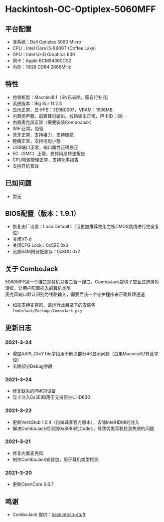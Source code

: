 # Hackintosh-OC-Optiplex-5060MFF

## 平台配置
* 准系统：Dell Optiplex 5060 Micro
* CPU：Intel Core i5-8600T (Coffee Lake)
* GPU：Intel UHD Graphics 630
* 网卡：Apple BCM94360CS2
* 内存：16GB DDR4 2666MHz

## 特性
* 仿冒机型：Macmini8,1（SN已去除，需自行补充）
* 系统版本：Big Sur 11.2.3
* 显示正常，显卡FB：3E9B0007，VRAM：1536MB
* 内置扬声器、前置耳机输出、线路输出正常，声卡ID：66
* 内置麦克风正常（需要安装ComboJack）
* WiFi正常，免驱
* 蓝牙正常，支持接力，支持随航
* 睡眠正常，支持电能小憩
* USB端口正常，端口属性正确修正
* EC（SMC）正常，支持风扇转速报告
* CPU电源管理正常，支持功率报告
* 支持开机音效

## 已知问题
* 暂无

## BIOS配置（版本：1.9.1）
* 恢复出厂设置：Load Defaults（但更加推荐使用主板CMOS跳线进行完全复位）
* 关闭VT-d
* 关闭CFG Lock：0x5BE 0x0
* 设置64M预分配显存：0x8DC 0x2

## 关于 ComboJack
5060MFF第一个接口是耳机耳麦二合一接口，ComboJack提供了交互式选择对话框，让用户配置插入的耳机类型  
麦克风端口默认识别为线路输入，需要后装一个守护程序来正确处理通道
* 如需支持麦克风，请运行此目录下的安装包 `ComboJack/Package/ComboJack.pkg`

## 更新日志
### 2021-3-24
* 增加AAPL,GfxYTile字段用于解决部分4K显示问题（白果Macmini8,1有此字段）
* 去除部分Debug字段
### 2021-3-24
* 修复缺失的PMCR设备
* 显卡注入0x3E9B用于支持原生UHD630
### 2021-3-22
* 更新VerbStub 1.0.4（自编译非官方版本），去除IntelHDMI的注入
* 解决ComboJack检测到0x8086的Codec，导致偶发耳机检测失效的问题
### 2021-3-21
* 修复内置麦克风
* 制作ComboJack安装包，用于耳机类型检测
### 2021-3-20
* 更新OpenCore 0.6.7

## 鸣谢
* ComboJack 提供：[hackintosh-stuff](https://github.com/hackintosh-stuff/ComboJack)
